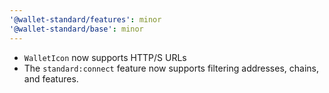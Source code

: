 ```yaml
---
'@wallet-standard/features': minor
'@wallet-standard/base': minor
---
```


- `WalletIcon` now supports HTTP/S URLs
- The `standard:connect` feature now supports filtering addresses, chains, and features.
